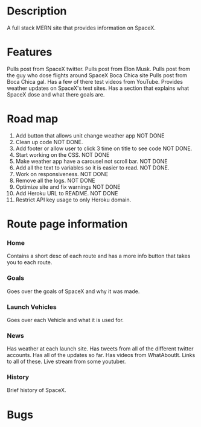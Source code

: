 # Description

A full stack MERN site that provides information on SpaceX.

# Features

Pulls post from SpaceX twitter.
Pulls post from Elon Musk.
Pulls post from the guy who dose flights around SpaceX Boca Chica site
Pulls post from Boca Chica gal.
Has a few of there test videos from YouTube.
Provides weather updates on SpaceX's test sites.
Has a section that explains what SpaceX dose and what there goals are.

# Road map

1.  Add button that allows unit change weather app NOT DONE
2.  Clean up code NOT DONE.
3.  Add footer or allow user to click 3 time on title to see code NOT DONE.
4.  Start working on the CSS. NOT DONE
5.  Make weather app have a carousel not scroll bar. NOT DONE
6.  Add all the text to variables so it is easier to read. NOT DONE.
7.  Work on responsiveness. NOT DONE
8.  Remove all the logs. NOT DONE
9.  Optimize site and fix warnings NOT DONE
10. Add Heroku URL to README. NOT DONE
11. Restrict API key usage to only Heroku domain.

# Route page information

### Home

Contains a short desc of each route and has a more info button that takes you to each route.

### Goals

Goes over the goals of SpaceX and why it was made.

### Launch Vehicles

Goes over each Vehicle and what it is used for.

### News

Has weather at each launch site. Has tweets from all of the different twitter accounts. Has all of the updates so far.
Has videos from WhatAboutIt. Links to all of these. Live stream from some youtuber.

### History

Brief history of SpaceX.

# Bugs
